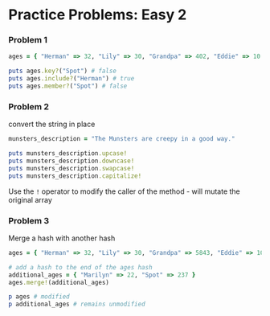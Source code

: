 # Practice Problems: Easy 2

### Problem 1

```ruby
ages = { "Herman" => 32, "Lily" => 30, "Grandpa" => 402, "Eddie" => 10 }

puts ages.key?("Spot") # false
puts ages.include?("Herman") # true
puts ages.member?("Spot") # false
```

### Problem 2

convert the string in place

```ruby
munsters_description = "The Munsters are creepy in a good way."

puts munsters_description.upcase!
puts munsters_description.downcase!
puts munsters_description.swapcase!
puts munsters_description.capitalize!
```

Use the `!` operator to modify the caller of the method - will mutate the original array

### Problem 3

Merge a hash with another hash

```ruby
ages = { "Herman" => 32, "Lily" => 30, "Grandpa" => 5843, "Eddie" => 10 }

# add a hash to the end of the ages hash
additional_ages = { "Marilyn" => 22, "Spot" => 237 }
ages.merge!(additional_ages)

p ages # modified
p additional_ages # remains unmodified
```

